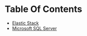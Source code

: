# Table Of Contents

- [Elastic Stack](elastic-stack/00-overview.md)
- [Microsoft SQL Server](ms-sql-server/linux.md)